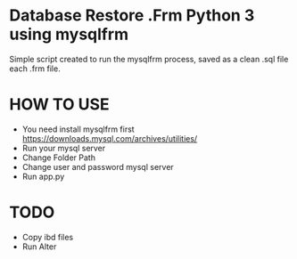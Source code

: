 # Database Restore .Frm Python 3 using mysqlfrm
Simple script created to run the mysqlfrm process, saved as a clean .sql file each .frm file.

# HOW TO USE
- You need install mysqlfrm first https://downloads.mysql.com/archives/utilities/
- Run your mysql server
- Change Folder Path
- Change user and password mysql server
- Run app.py

# TODO
- Copy ibd files
- Run Alter
